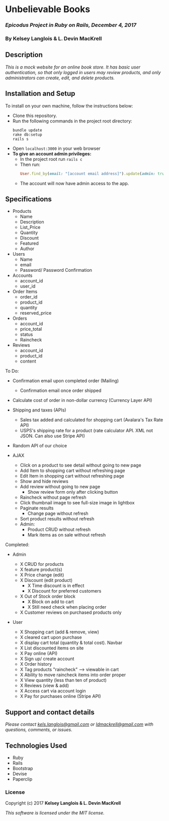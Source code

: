 # Unbelievable Books

### _Epicodus Project in Ruby on Rails, December 4, 2017_

### By Kelsey Langlois & L. Devin MacKrell

## Description

_This is a mock website for an online book store. It has basic user authentication, so that only logged in users may review products, and only administrators can create, edit, and delete products._

## Installation and Setup

To install on your own machine, follow the instructions below:

* Clone this repository.
* Run the following commands in the project root directory:
  ```
  bundle update
  rake db:setup
  rails s
  ```
* Open ```localhost:3000``` in your web browser
* **To give an account admin privileges:**
  * In the project root run ```rails c```
  * Then run:
    ```ruby
    User.find_by(email: "[account email address]").update(admin: true)
    ```
  * The account will now have admin access to the app.

## Specifications

* Products  
  * Name
  * Description
  * List_Price
  * Quantity
  * Discount
  * Featured
  * Author
* Users
  * Name
  * email
  * Password/ Password Confirmation
* Accounts
  * account_id
  * user_id
* Order Items
  * order_id
  * product_id
  * quantity
  * reserved_price
* Orders
  * account_id
  * price_total
  * status
  * Raincheck
* Reviews
  * account_id
  * product_id
  * content

To Do:

* Confirmation email upon completed order (Mailing)
  * Confirmation email once order shipped
* Calculate cost of order in non-dollar currency (Currency Layer API)
* Shipping and taxes (APIs)
  * Sales tax added and calculated for shopping cart (Avalara's Tax Rate API)
  * USPS's shipping rate for a product (rate calculator API. XML not JSON. Can also use Stripe API)
* Random API of our choice

* AJAX
  * Click on a product to see detail without going to new page
  * Add Item to shopping cart without refreshing page
  * Edit Item in shopping cart without refreshing page
  * Show and hide reviews
  * Add review without going to new page
    * Show review form only after clicking button
  * Raincheck without page refresh
  * Click thumbnail image to see full-size image in lightbox
  * Paginate results
    * Change page without refresh
  * Sort product results without refresh
  * Admin:
    * Product CRUD without refresh
    * Mark items as on sale without refresh


Completed:

* Admin
  * X CRUD for products
  * X feature product(s)
  * X Price change (edit)
  * X Discount (edit product)
    * X Time discount is in effect
    * X Discount for preferred customers
  * X Out of Stock order block
    * X Block on add to cart
    * X Still need check when placing order
  * X Customer reviews on purchased products only

* User
  * X Shopping cart (add & remove, view)
  * X cleared cart upon purchase
  * X display cart total (quantity & total cost). Navbar
  * X List discounted items on site
  * X Pay online (API)
  * X Sign up/ create account
  * X Order history
  * X Tag products "raincheck" --> viewable in cart
  * X Ability to move raincheck items into order proper
  * X View quantity (less than ten of product)
  * X Reviews (view & add)
  * X Access cart via account login
  * X Pay for purchases online (Stripe API)  

<!--
* Unauthenticated users may:
  * View all products
  * View product details
  * View product reviews
* Authenticated users may do all of the above as well as:
  * Create reviews
  * Edit and delete their own reviews
* Authenticated admins may do all of the above as well as:
  * Create, edit, and delete products.
  * Delete user reviews. -->

## Support and contact details

_Please contact [kels.langlois@gmail.com](mailto:kels.langlois@gmail.com) or [ldmackrell@gmail.com](mailto:ldmackrell@gmail.com) with questions, comments, or issues._

## Technologies Used

* Ruby
* Rails
* Bootstrap
* Devise
* Paperclip

### License

Copyright (c) 2017 **Kelsey Langlois & L. Devin MacKrell**

*This software is licensed under the MIT license.*

